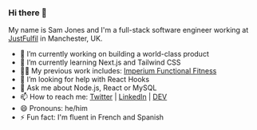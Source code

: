 ### Hi there 👋

My name is Sam Jones and I'm a full-stack software engineer working at [JustFulfil](https://github.com/justfulfil) in Manchester, UK. 

- 🔭 I’m currently working on building a world-class product
- 🌱 I’m currently learning Next.js and Tailwind CSS
- 👨‍💻 My previous work includes: [Imperium Functional Fitness](https://www.imperiumfunctionalfitness.co.uk)
- 🤔 I’m looking for help with React Hooks
- 💬 Ask me about Node.js, React or MySQL
- 📫 How to reach me: [Twitter](https://www.twitter.com/samueldjones) | [LinkedIn](https://www.linkedin.com/in/samuel-jones-48513525/) | [DEV](https://dev.to/samueldjones)
- 😄 Pronouns: he/him
- ⚡ Fun fact: I'm fluent in French and Spanish
